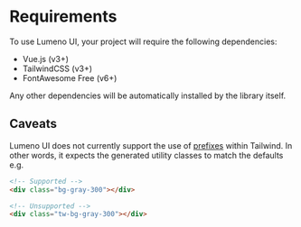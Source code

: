 # Requirements

To use Lumeno UI, your project will require the following dependencies:

* Vue.js (v3+)
* TailwindCSS (v3+)
* FontAwesome Free (v6+)

Any other dependencies will be automatically installed by the library itself.

## Caveats

Lumeno UI does not currently support the use of [prefixes](https://tailwindcss.com/docs/configuration#prefix) within Tailwind. In other words, it expects the generated utility classes to match the defaults e.g.

```html
<!-- Supported -->
<div class="bg-gray-300"></div>

<!-- Unsupported -->
<div class="tw-bg-gray-300"></div>
```